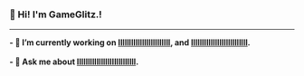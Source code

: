 ### 👋 Hi! I'm GameGlitz.!
-------------------
<strong>
- 🔭 I’m currently working on <a href="https://github.com/GameGlitz/Project">IIllIllIllIlllIllIllIIIl</a>, and <a href="https://github.com/GameGlitz/Project">lIlIllIIIlIlIllIlIllllIllI</a>.
<br>
<br>
- 💬 Ask me about <a href="https://github.com/GameGlitz/Project">IlIIllIIlIlIlIlIIIlIllIlllI</a>.
<br>
</strong>
